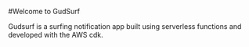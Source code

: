  #Welcome to GudSurf

 Gudsurf is a surfing notification app built using serverless functions and developed with the AWS cdk. 
